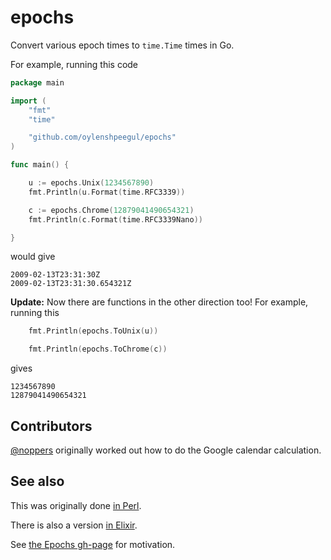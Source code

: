 # epochs
Convert various epoch times to `time.Time` times in Go.

For example, running this code

```go
package main

import (
	"fmt"
	"time"

	"github.com/oylenshpeegul/epochs"
)

func main() {

	u := epochs.Unix(1234567890)
	fmt.Println(u.Format(time.RFC3339))

	c := epochs.Chrome(12879041490654321)
	fmt.Println(c.Format(time.RFC3339Nano))

}
```

would give

```
2009-02-13T23:31:30Z
2009-02-13T23:31:30.654321Z
```

**Update:** Now there are functions in the other direction too! For example, running this

```go
	fmt.Println(epochs.ToUnix(u))

	fmt.Println(epochs.ToChrome(c))
```

gives

```
1234567890
12879041490654321
```

## Contributors

[@noppers](https://github.com/noppers) originally worked out how to do the Google calendar calculation.

## See also

This was originally done [in Perl](http://oylenshpeegul.github.io/Epochs-perl/).

There is also a version [in Elixir](https://github.com/oylenshpeegul/Epochs-elixir).

See [the Epochs gh-page](http://oylenshpeegul.github.io/Epochs-perl/) for motivation.
